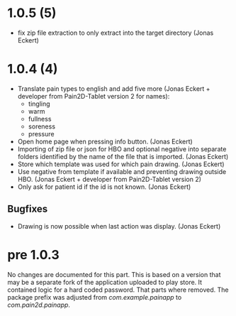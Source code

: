 # 1.0.5 (5)

- fix zip file extraction to only extract into the target directory (Jonas Eckert)

# 1.0.4 (4)

- Translate pain types to english and add five more (Jonas Eckert + developer from Pain2D-Tablet version 2 for names):
  - tingling
  - warm
  - fullness
  - soreness
  - pressure
- Open home page when pressing info button. (Jonas Eckert)
- Importing of zip file or json for HBO and optional negative into separate folders identified by the name of the file that is imported. (Jonas Eckert)
- Store which template was used for which pain drawing. (Jonas Eckert)
- Use negative from template if available and preventing drawing outside HBO. (Jonas Eckert + developer from Pain2D-Tablet version 2)
- Only ask for patient id if the id is not known. (Jonas Eckert)

## Bugfixes

- Drawing is now possible when last action was display. (Jonas Eckert)

# pre 1.0.3

No changes are documented for this part.
This is based on a version that may be a separate fork of the application uploaded to play store.
It contained logic for a hard coded password. 
That parts where removed.
The package prefix was adjusted from *com.example.painapp* to *com.pain2d.painapp*.